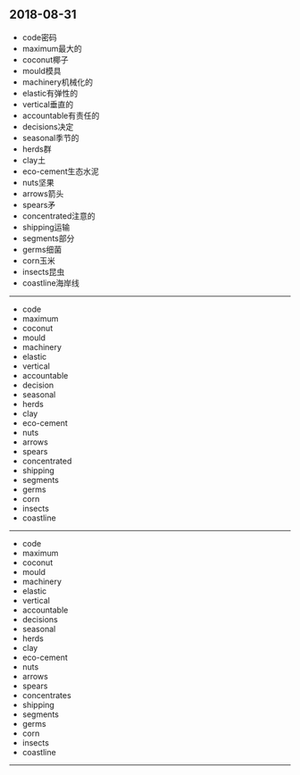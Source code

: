 2018-08-31
---
- code密码
- maximum最大的
- coconut椰子
- mould模具
- machinery机械化的
- elastic有弹性的
- vertical垂直的
- accountable有责任的
- decisions决定
- seasonal季节的
- herds群
- clay土
- eco-cement生态水泥
- nuts坚果
- arrows箭头
- spears矛
- concentrated注意的
- shipping运输
- segments部分
- germs细菌
- corn玉米
- insects昆虫
- coastline海岸线
---
- code 
- maximum 
- coconut 
- mould 
- machinery 
- elastic 
- vertical 
- accountable 
- decision 
- seasonal 
- herds 
- clay 
- eco-cement 
- nuts 
- arrows 
- spears  
- concentrated 
- shipping 
- segments 
- germs 
- corn 
- insects 
- coastline 
---
- code 
- maximum 
- coconut 
- mould 
- machinery 
- elastic 
- vertical 
- accountable 
- decisions
- seasonal 
- herds 
- clay 
- eco-cement 
- nuts 
- arrows 
- spears 
- concentrates 
- shipping 
- segments
- germs 
- corn 
- insects
- coastline 
---